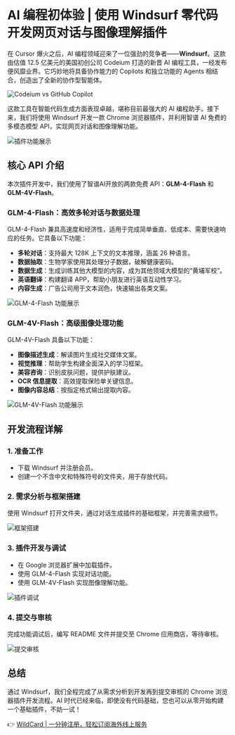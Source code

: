 # AI 编程初体验 | 使用 Windsurf 零代码开发网页对话与图像理解插件

在 Cursor 爆火之后，AI 编程领域迎来了一位强劲的竞争者——**Windsurf**。这款由估值 12.5 亿美元的美国初创公司 Codeium 打造的新晋 AI 编程工具，一经发布便风靡业界。它巧妙地将具备协作能力的 Copilots 和独立功能的 Agents 相结合，创造出了全新的协作型智能体。

![Codeium vs GitHub Copilot](https://bbtdd.com/img/70589284.webp)

这款工具在智能代码生成方面表现卓越，堪称目前最强大的 AI 编程助手。接下来，我们将使用 Windsurf 开发一款 Chrome 浏览器插件，并利用智谱 AI 免费的多模态模型 API，实现网页对话和图像理解功能。

![插件功能展示](https://bbtdd.com/img/7727361703.webp)

## 核心 API 介绍

本次插件开发中，我们使用了智谱AI开放的两款免费 API：**GLM-4-Flash** 和 **GLM-4V-Flash**。

### GLM-4-Flash：高效多轮对话与数据处理
GLM-4-Flash 兼具高速度和经济性，适用于完成简单垂直、低成本、需要快速响应的任务。它具备以下功能：
- **多轮对话**：支持最大 128K 上下文的文本推理，涵盖 26 种语言。
- **数据抽取**：生物学家使用其处理分子数据，破解健康密码。
- **数据生成**：生成训练其他大模型的内容，成为其他领域大模型的“黄埔军校”。
- **英语翻译**：构建翻译 APP，帮助小朋友进行英语互动性学习。
- **内容生成**：广告公司用于文本润色，快速输出各类文案。

![GLM-4-Flash 功能展示](https://bbtdd.com/img/07625715.webp)

### GLM-4V-Flash：高级图像处理功能
GLM-4V-Flash 具备以下功能：
- **图像描述生成**：解读图片生成社交媒体文案。
- **视觉推理**：帮助学生构建全面深入的学习框架。
- **美容咨询**：识别皮肤问题，提供护肤建议。
- **OCR 信息提取**：高效提取保险单关键信息。
- **图像内容总结**：按指定格式输出提取内容。

![GLM-4V-Flash 功能展示](https://bbtdd.com/img/4674170767848221.webp)

## 开发流程详解

### 1. 准备工作
- 下载 Windsurf 并注册会员。
- 创建一个不含中文和特殊符号的文件夹，用于存放代码。

### 2. 需求分析与框架搭建
使用 Windsurf 打开文件夹，通过对话生成插件的基础框架，并完善需求细节。

![框架搭建](https://bbtdd.com/img/4091413153203942.webp)

### 3. 插件开发与调试
- 在 Google 浏览器扩展中加载插件。
- 使用 GLM-4-Flash 实现对话功能。
- 使用 GLM-4V-Flash 实现图像理解功能。

![插件调试](https://bbtdd.com/img/2037936797.webp)

### 4. 提交与审核
完成功能调试后，编写 README 文件并提交至 Chrome 应用商店，等待审核。

![提交审核](https://bbtdd.com/img/8269899150427.webp)

## 总结
通过 Windsurf，我们全程完成了从需求分析到开发再到提交审核的 Chrome 浏览器插件开发流程。AI 时代已经来临，即使没有代码基础，您也可以从零开始构建一个基础插件，不妨一试！

👉 [WildCard | 一分钟注册，轻松订阅海外线上服务](https://bbtdd.com/WildCard)